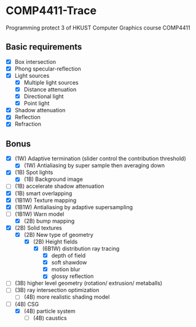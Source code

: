 # **COMP4411-Trace**

Programming protect 3 of HKUST Computer Graphics course COMP4411

## Basic requirements

- [x] Box intersection
- [x] Phong specular-reflection
- [x] Light sources
  - [x] Multiple light sources
  - [x] Distance attenuation
  - [x] Directional light
  - [x] Point light
- [x] Shadow attenuation
- [x] Reflection
- [X] Refraction

## Bonus

- [X] (1W) Adaptive termination (slider control the contribution threshold)
  - [X] (1W) Antialiasing by super sample then averaging down
- [X] (1B) Spot lights
  - [X] (1B) Background image
- [ ] (1B) accelerate shadow attenuation
- [x] (1B) smart overlapping
- [X] (1B1W) Texture mapping
- [x] (1B1W) Antialiasing by adaptive supersampling
- [ ] (1B1W) Warn model
  - [X] (2B) bump mapping
- [X] (2B) Solid textures
  - [X] (2B) New type of geometry
    - [X] (2B) Height fields
      - [X] (6B1W) distribution ray tracing
        - [X] depth of field
        - [X] soft shawdow
        - [X] motion blur
        - [x] glossy reflection
- [ ] (3B) higher level geometry (rotation/ extrusion/ metaballs)
- [ ] (3B) ray intersection optimization
  - [ ] (4B) more realistic shading model
- [ ] (4B) CSG
  - [x] (4B) particle system
    - [ ] (4B) caustics